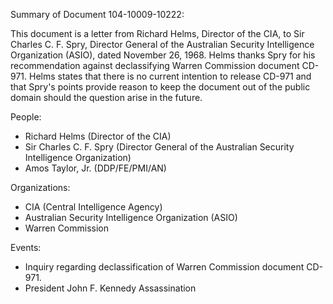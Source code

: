 Summary of Document 104-10009-10222:

This document is a letter from Richard Helms, Director of the CIA, to Sir Charles C. F. Spry, Director General of the Australian Security Intelligence Organization (ASIO), dated November 26, 1968. Helms thanks Spry for his recommendation against declassifying Warren Commission document CD-971. Helms states that there is no current intention to release CD-971 and that Spry's points provide reason to keep the document out of the public domain should the question arise in the future.

People:

*   Richard Helms (Director of the CIA)
*   Sir Charles C. F. Spry (Director General of the Australian Security Intelligence Organization)
*   Amos Taylor, Jr. (DDP/FE/PMI/AN)

Organizations:

*   CIA (Central Intelligence Agency)
*   Australian Security Intelligence Organization (ASIO)
*   Warren Commission

Events:

*   Inquiry regarding declassification of Warren Commission document CD-971.
*   President John F. Kennedy Assassination
